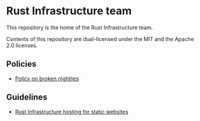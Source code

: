 # Rust Infrastructure team

This repository is the home of the Rust Infrastructure team.

Contents of this repository are dual-licensed under the MIT and the Apache 2.0
licenses.

## Policies

* [Policy on broken nightlies](policies/broken-nightlies.md)

## Guidelines

* [Rust Infrastructure hosting for static websites](guidelines/static-websites.md)
